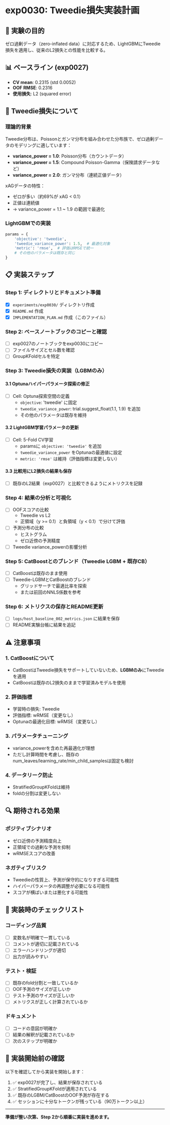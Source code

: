 # exp0030: Tweedie損失実装計画

## 🎯 実験の目的

ゼロ過剰データ（zero-inflated data）に対応するため、LightGBMにTweedie損失を適用し、従来のL2損失との性能を比較する。

## 📊 ベースライン (exp0027)

- **CV mean**: 0.2315 (std 0.0052)
- **OOF RMSE**: 0.2316
- **使用損失**: L2 (squared error)

## 🔬 Tweedie損失について

### 理論的背景

Tweedie分布は、Poissonとガンマ分布を組み合わせた分布族で、ゼロ過剰データのモデリングに適しています：

- **variance_power = 1.0**: Poisson分布（カウントデータ）
- **variance_power = 1.5**: Compound Poisson-Gamma（保険請求データなど）
- **variance_power = 2.0**: ガンマ分布（連続正値データ）

xAGデータの特性：
- ゼロが多い（約69%が xAG < 0.1）
- 正値は連続値
- → variance_power = 1.1 ~ 1.9 の範囲で最適化

### LightGBMでの実装

```python
params = {
    'objective': 'tweedie',
    'tweedie_variance_power': 1.5,  # 最適化対象
    'metric': 'rmse',  # 評価はRMSEで統一
    # その他のパラメータは既存と同じ
}
```

## 📋 実装ステップ

### Step 1: ディレクトリとドキュメント準備
- [x] `experiments/exp0030/` ディレクトリ作成
- [x] `README.md` 作成
- [x] `IMPLEMENTATION_PLAN.md` 作成（このファイル）

### Step 2: ベースノートブックのコピーと確認
- [ ] exp0027のノートブックをexp0030にコピー
- [ ] ファイルサイズとセル数を確認
- [ ] GroupKFoldセルを特定

### Step 3: Tweedie損失の実装（LGBMのみ）

#### 3.1 Optunaハイパーパラメータ探索の修正
- [ ] Cell: Optuna探索空間の定義
  - `objective`: 'tweedie' に固定
  - `tweedie_variance_power`: trial.suggest_float(1.1, 1.9) を追加
  - その他のパラメータは既存を維持

#### 3.2 LightGBM学習パラメータの更新
- [ ] Cell: 5-Fold CV学習
  - paramsに `objective: 'tweedie'` を追加
  - `tweedie_variance_power` をOptunaの最適値に設定
  - `metric: 'rmse'` は維持（評価指標は変更しない）

#### 3.3 比較用にL2損失の結果も保存
- [ ] 既存のL2結果（exp0027）と比較できるようにメトリクスを記録

### Step 4: 結果の分析と可視化

- [ ] OOFスコアの比較
  - Tweedie vs L2
  - 正領域（y >= 0.1）と負領域（y < 0.1）で分けて評価
- [ ] 予測分布の比較
  - ヒストグラム
  - ゼロ近傍の予測精度
- [ ] Tweedie variance_powerの影響分析

### Step 5: CatBoostとのブレンド（Tweedie LGBM + 既存CB）

- [ ] CatBoostは既存のまま使用
- [ ] Tweedie-LGBMとCatBoostのブレンド
  - グリッドサーチで最適比率を探索
  - または前回のNNLS係数を参考

### Step 6: メトリクスの保存とREADME更新

- [ ] `logs/host_baseline_002_metrics.json` に結果を保存
- [ ] README実験台帳に結果を追記

## ⚠️ 注意事項

### 1. CatBoostについて
- CatBoostはTweedie損失をサポートしていないため、**LGBMのみ**にTweedieを適用
- CatBoostは既存のL2損失のままで学習済みモデルを使用

### 2. 評価指標
- 学習時の損失: Tweedie
- 評価指標: wRMSE（変更なし）
- Optunaの最適化目標: wRMSE（変更なし）

### 3. パラメータチューニング
- variance_powerを含めた再最適化が理想
- ただし計算時間を考慮し、既存のnum_leaves/learning_rate/min_child_samplesは固定も検討

### 4. データリーク防止
- StratifiedGroupKFoldは維持
- foldの分割は変更しない

## 🔍 期待される効果

### ポジティブシナリオ
- ゼロ近傍の予測精度向上
- 正領域での過剰な予測を抑制
- wRMSEスコアの改善

### ネガティブリスク
- Tweedieの性質上、予測が保守的になりすぎる可能性
- ハイパーパラメータの再調整が必要になる可能性
- スコアが横ばいまたは悪化する可能性

## 📝 実装時のチェックリスト

### コーディング品質
- [ ] 変数名が明確で一貫している
- [ ] コメントが適切に記載されている
- [ ] エラーハンドリングが適切
- [ ] 出力が読みやすい

### テスト・検証
- [ ] 既存のfold分割と一致しているか
- [ ] OOF予測のサイズが正しいか
- [ ] テスト予測のサイズが正しいか
- [ ] メトリクスが正しく計算されているか

### ドキュメント
- [ ] コードの意図が明確か
- [ ] 結果の解釈が記載されているか
- [ ] 次のステップが明確か

## 🚀 実装開始前の確認

以下を確認してから実装を開始します：

1. ✅ exp0027が完了し、結果が保存されている
2. ✅ StratifiedGroupKFoldが適用されている
3. ✅ 既存のLGBM/CatBoostのOOF予測が存在する
4. ✅ セッションに十分なトークンが残っている（90万トークン以上）

---

**準備が整い次第、Step 2から順番に実装を進めます。**

